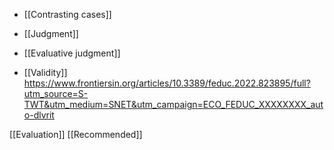   - [[Contrasting cases]]
  - [[Judgment]]
  - [[Evaluative judgment]]

  - [[Validity]]
    https://www.frontiersin.org/articles/10.3389/feduc.2022.823895/full?utm_source=S-TWT&utm_medium=SNET&utm_campaign=ECO_FEDUC_XXXXXXXX_auto-dlvrit

[[Evaluation]]
[[Recommended]]